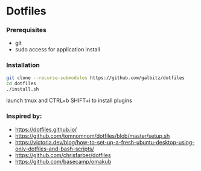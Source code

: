 # Dotfiles

### Prerequisites
* git
* sudo access for application install

### Installation 
```bash
git clone --recurse-submodules https://github.com/galbitz/dotfiles
cd dotfiles
./install.sh
```
launch tmux and CTRL+b SHIFT+i to install plugins

### Inspired by:
* https://dotfiles.github.io/
* https://github.com/tomnomnom/dotfiles/blob/master/setup.sh
* https://victoria.dev/blog/how-to-set-up-a-fresh-ubuntu-desktop-using-only-dotfiles-and-bash-scripts/
* https://github.com/chrisfarber/dotfiles
* https://github.com/basecamp/omakub
